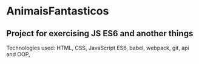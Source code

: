 # AnimaisFantasticos
## Project for exercising JS ES6 and another things

Technologies used:
HTML, CSS, JavaScript ES6, babel, webpack, git, api and OOP,
